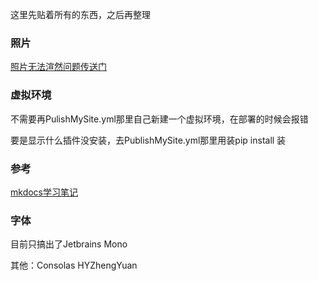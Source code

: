 这里先贴着所有的东西，之后再整理

### 照片

[照片无法渲然问题传送门](https://github.com/mkdocs/mkdocs/discussions/2754)

### 虚拟环境

不需要再PulishMySite.yml那里自己新建一个虚拟环境，在部署的时候会报错

要是显示什么插件没安装，去PublishMySite.yml那里用装pip install 装

### 参考

[mkdocs学习笔记](https://blog.xiiigame.com/2021-03-02-mkdocs-material学习笔记/)

### 字体

目前只搞出了Jetbrains Mono

其他：Consolas HYZhengYuan